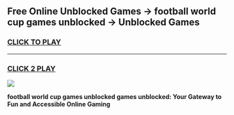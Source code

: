 
## Free Online Unblocked Games → football world cup games unblocked → Unblocked Games
<h3>
<a href="https://premium.freeplayer.one?title=football_world_cup_games_unblocked&ref=21F">CLICK TO PLAY</a></h3>
<hr>

<h3>
<a href="https://premium.freeplayer.one?title=football_world_cup_games_unblocked&ref=21F">CLICK 2 PLAY</a>
  
</h3>

<a href="https://premium.freeplayer.one?title=football_world_cup_games_unblocked&ref=21F/"><img src="https://clearcache.store/games.png"></a>


**football world cup games unblocked games unblocked: Your Gateway to Fun and Accessible Online Gaming**
